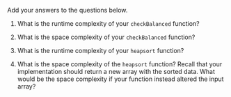 Add your answers to the questions below.

1. What is the runtime complexity of your `checkBalanced` function?

2. What is the space complexity of your `checkBalanced` function?

3. What is the runtime complexity of your `heapsort` function?

4. What is the space complexity of the `heapsort` function? Recall that your implementation should return a new array with the sorted data. What would be the space complexity if your function instead altered the input array?
